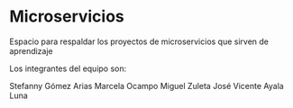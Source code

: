 # Microservicios
Espacio para respaldar los proyectos de microservicios que sirven de aprendizaje

Los integrantes del equipo son:

Stefanny Gómez Arias
Marcela Ocampo
Miguel Zuleta
José Vicente Ayala Luna
